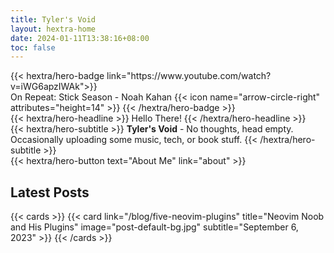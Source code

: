 ```yaml
---
title: Tyler's Void
layout: hextra-home
date: 2024-01-11T13:38:16+08:00
toc: false
---
```


<div class="mb-6">
{{< hextra/hero-badge link="https://www.youtube.com/watch?v=iWG6apzIWAk">}}
  <div class="w-2 h-2 rounded-full bg-primary-400"></div>
  On Repeat: Stick Season - Noah Kahan
  {{< icon name="arrow-circle-right" attributes="height=14" >}}
{{< /hextra/hero-badge >}}
</div>


<div class="mt-6 mb-6">
{{< hextra/hero-headline >}}
    Hello There!
{{< /hextra/hero-headline >}}
</div>

<div class="mb-6">
{{< hextra/hero-subtitle >}}
  <b>Tyler's Void</b> - No thoughts, head empty.&nbsp;<br class="sm:block hidden" />
  Occasionally uploading some music, tech, or book stuff.
  {{< /hextra/hero-subtitle >}}
</div>

<div class="mb-6">
{{< hextra/hero-button text="About Me" link="about" >}}
</div>

## Latest Posts

{{< cards >}}
    {{< card link="/blog/five-neovim-plugins" title="Neovim Noob and His Plugins" image="post-default-bg.jpg" subtitle="September 6, 2023" >}}
{{< /cards >}}

